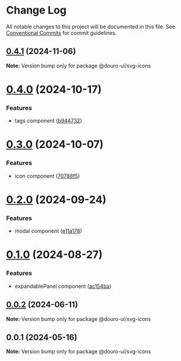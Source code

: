 # Change Log

All notable changes to this project will be documented in this file.
See [Conventional Commits](https://conventionalcommits.org) for commit guidelines.

## [0.4.1](https://github.com/Douro-ui/design-system/compare/@douro-ui/svg-icons@0.4.0...@douro-ui/svg-icons@0.4.1) (2024-11-06)

**Note:** Version bump only for package @douro-ui/svg-icons

# [0.4.0](https://github.com/Douro-ui/design-system/compare/@douro-ui/svg-icons@0.3.0...@douro-ui/svg-icons@0.4.0) (2024-10-17)

### Features

- tags component ([b944732](https://github.com/Douro-ui/design-system/commit/b94473268f73083163d6d756194f7e317d97abfc))

# [0.3.0](https://github.com/Douro-ui/design-system/compare/@douro-ui/svg-icons@0.2.0...@douro-ui/svg-icons@0.3.0) (2024-10-07)

### Features

- icon component ([70788f5](https://github.com/Douro-ui/design-system/commit/70788f5d63a728c7a6a7801ddc74ad6a491819e9))

# [0.2.0](https://github.com/Douro-ui/design-system/compare/@douro-ui/svg-icons@0.1.0...@douro-ui/svg-icons@0.2.0) (2024-09-24)

### Features

- modal component ([e11a178](https://github.com/Douro-ui/design-system/commit/e11a17860186f88703f6a4f098ac295589324db1))

# [0.1.0](https://github.com/Douro-ui/design-system/compare/@douro-ui/svg-icons@0.0.2...@douro-ui/svg-icons@0.1.0) (2024-08-27)

### Features

- expandablePanel component ([ac154ba](https://github.com/Douro-ui/design-system/commit/ac154ba81b583264fbfce612e4a98f77cdff0711))

## [0.0.2](https://github.com/Douro-ui/design-system/compare/@douro-ui/svg-icons@0.0.1...@douro-ui/svg-icons@0.0.2) (2024-06-11)

**Note:** Version bump only for package @douro-ui/svg-icons

## 0.0.1 (2024-05-16)

**Note:** Version bump only for package @douro-ui/svg-icons
